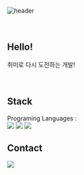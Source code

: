 ![header](https://capsule-render.vercel.app/api?type=soft&color=CDDEFF&height=300&section=header&text=DawonOh&desc=Welcome%20to%20my%20GitHub!&fontSize=90&fontColor=fff&descAlign=62&descAlignY=65)
<br/>
<br/>
<br/>

## Hello!
취미로 다시 도전하는 개발!
<br/>
<br/>
<br/>

## Stack
Programing Languages : <br/> <img src="https://img.shields.io/badge/JavaScript-F7DF1E?style=for-the-badge&logo=javascript&logoColor=000"> <!-- <img src="https://img.shields.io/badge/TypeScript-3178C6?style=for-the-badge&logo=typescript&logoColor=fff"> --> <img src="https://img.shields.io/badge/HTML5-E34F26?style=for-the-badge&logo=html5&logoColor=fff"> <img src="https://img.shields.io/badge/CSS3-1572B6?style=for-the-badge&logo=css3&logoColor=fff">
<!-- 
Framework / Library : <br/> <img src="https://img.shields.io/badge/React-61DAFB?style=for-the-badge&logo=react&logoColor=fff"> <img src="https://img.shields.io/badge/next.js-000000?style=for-the-badge&logo=next.js&logoColor=white"> <img src="https://img.shields.io/badge/tailwind css-06B6D4?style=for-the-badge&logo=tailwindcss&logoColor=fff"> <img src="https://img.shields.io/badge/styled components-DB7093?style=for-the-badge&logo=styledcomponents&logoColor=fff"> <img src="https://img.shields.io/badge/reactrouter-CA4245?style=for-the-badge&logo=reactrouter&logoColor=fff"> <img src="https://img.shields.io/badge/redux-764ABC?style=for-the-badge&logo=redux&logoColor=fff"> <img src="https://img.shields.io/badge/tanstack query-FF4154?style=for-the-badge&logo=reactquery&logoColor=fff">

Tooling / DevOps : <br/> <img src="https://img.shields.io/badge/AWS cloudfront-FF9900?style=for-the-badge&logo=amazonwebservices&logoColor=fff"> <img src="https://img.shields.io/badge/AWS S3-569A31?style=for-the-badge&logo=amazons3&logoColor=fff"> <img src="https://img.shields.io/badge/AWS Route53-8C4FFF?style=for-the-badge&logo=amazonroute53&logoColor=fff">


</div>
<br/>
<br/>
<br/>

## About Me
<a href="https://dawonoh.github.io/" target="_blank"><img src="https://img.shields.io/badge/dawon's blog-222222?style=for-the-badge&logo=githubpages&logoColor=20C997"/></a><br/>
[![DawonOh's GitHub stats](https://github-readme-stats.vercel.app/api?username=DawonOh&show_icons=true&title_color=676FA3&icon_color=FF5959)](https://github.com/anuraghazra/github-readme-stats)
[![Top Langs](https://github-readme-stats.vercel.app/api/top-langs/?username=DawonOh&exclude_repo=github-readme-stats,WGWG_GoodieGroupware,anuraghazra.github.io,DawonOh.github.io&layout=compact&title_color=676FA3)](https://github.com/anuraghazra/github-readme-stats)
<br/>
<br/>
<br/> -->
## Contact
<a href="mailto:dawonohh@gmail.com"><img src="https://img.shields.io/badge/Gmail-EA4335?style=for-the-badge&logo=gmail&logoColor=fff"/></a>
<br/>


